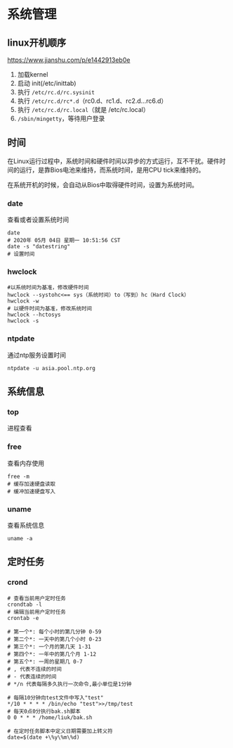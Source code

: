 # 系统管理

## linux开机顺序

https://www.jianshu.com/p/e1442913eb0e

1. 加载kernel
2.  启动 init(/etc/inittab) 
3.  执行 `/etc/rc.d/rc.sysinit` 
4.  执行 `/etc/rc.d/rc*.d`（rc0.d、rc1.d、rc2.d…rc6.d） 
5.  执行 `/etc/rc.d/rc.local`（就是 /etc/rc.local） 
6.  `/sbin/mingetty`，等待用户登录 

## 时间

在Linux运行过程中，系统时间和硬件时间以异步的方式运行，互不干扰。硬件时间的运行，是靠Bios电池来维持，而系统时间，是用CPU tick来维持的。

在系统开机的时候，会自动从Bios中取得硬件时间，设置为系统时间。

### date

查看或者设置系统时间

```shell
date
# 2020年 05月 04日 星期一 10:51:56 CST
date -s "datestring"
# 设置时间
```

### hwclock

```shell
#以系统时间为基准，修改硬件时间
hwclock --systohc<== sys（系统时间）to（写到）hc（Hard Clock）
hwclock -w
# 以硬件时间为基准，修改系统时间
hwclock --hctosys
hwclock -s
```

### ntpdate

通过ntp服务设置时间

```shell
ntpdate -u asia.pool.ntp.org
```

## 系统信息

### top

进程查看

### free

查看内存使用

```shell
free -m
# 缓存加速硬盘读取
# 缓冲加速硬盘写入
```

### uname

查看系统信息

```shell
uname -a 
```

## 定时任务

### crond

```shell
# 查看当前用户定时任务
crondtab -l
# 编辑当前用户定时任务
crontab -e

# 第一个*: 每个小时的第几分钟 0-59
# 第二个*: 一天中的第几个小时 0-23
# 第三个*: 一个月的第几天 1-31
# 第四个*: 一年中的第几个月 1-12
# 第五个*: 一周的星期几 0-7
# , 代表不连续的时间
# - 代表连续的时间
# */n 代表每隔多久执行一次命令,最小单位是1分钟

# 每隔10分钟向test文件中写入"test"
*/10 * * * * /bin/echo "test">>/tmp/test
# 每天0点0分执行bak.sh脚本
0 0 * * * /home/liuk/bak.sh

# 在定时任务脚本中定义日期需要加上转义符
date=$(date +\%y\%m\%d)
```


